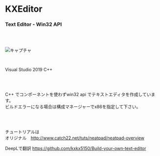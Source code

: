 # KXEditor
 ### Text Editor - Win32 API
 
 <br><br>
 
 ![キャプチャ](https://user-images.githubusercontent.com/10168979/132134952-3c9bf1e1-713d-40d5-ab99-201231bbfcff.PNG)

<br>
 
 Visual Studio 2019 C++  
 
<br><br>
 
 C++ でコンポーネントを使わずwin32 api でテキストエディタを作成しています。  
 ビルドエラーになる場合は構成マネージャーでx86を指定して下さい。
 
 <br><br>

 チュートリアルは  
 オリジナル　http://www.catch22.net/tuts/neatpad/neatpad-overview  
 
 DeepLで翻訳 https://github.com/kxkx5150/Build-your-own-text-editor
